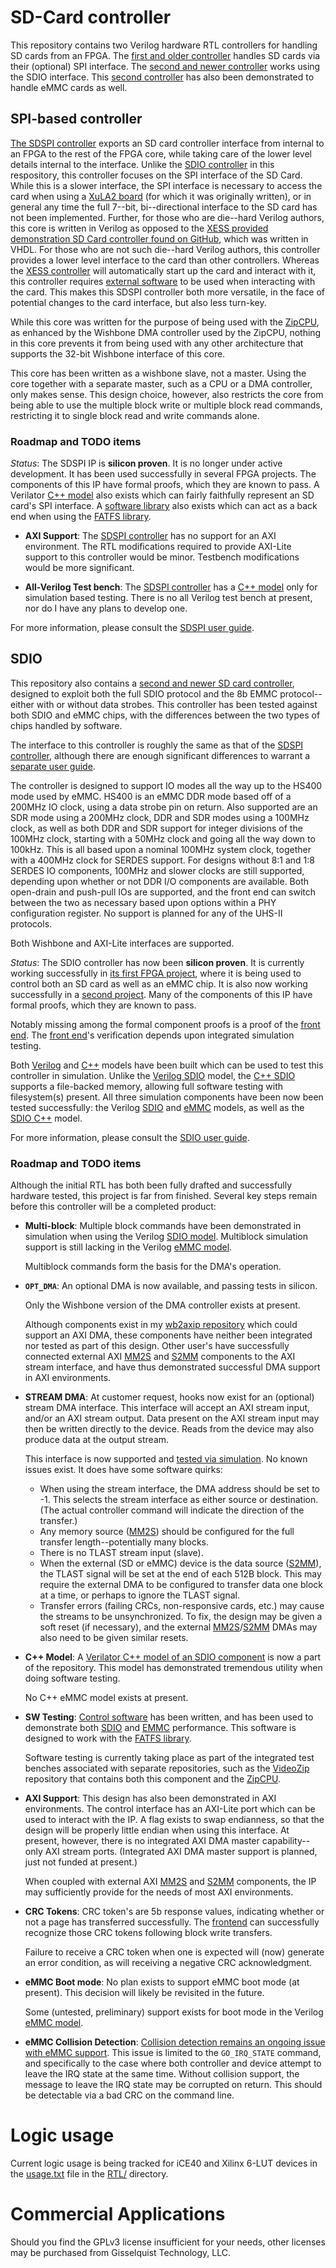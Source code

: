 # SD-Card controller

This repository contains two Verilog hardware RTL controllers for handling
SD cards from an FPGA.  The [first and older controller](rtl/sdspi.v) handles
SD cards via their (optional) SPI interface.  The [second and newer
controller](rtl/sdio.v) works using the SDIO interface.  This [second
controller](rtl/sdio.v) has also been demonstrated to handle eMMC cards as well.

## SPI-based controller

[The SDSPI controller](rtl/sdspi.v) exports an SD card controller interface
from internal to an FPGA to the rest of the FPGA core, while taking care of the
lower level details internal to the interface.  Unlike the [SDIO
controller](rtl/sdio.v) in this respository, this controller focuses on the SPI
interface of the SD Card.  While this is a slower interface, the SPI interface
is necessary to access the card when using a [XuLA2
board](http://www.xess.com/shop/product/xula2-lx25/) (for which it was
originally written), or in general any time the full 7--bit, bi--directional
interface to the SD card has not been implemented.  Further, for those who are
die--hard Verilog authors, this core is written in Verilog as opposed to the
[XESS provided demonstration SD Card controller found on
GitHub](https://github.com/xesscorp/VHDL\_Lib/SDCard.vhd), which was written
in VHDL.  For those who are not such die--hard Verilog authors, this controller
provides a lower level interface to the card than other controllers. 
Whereas the [XESS controller](https://github.com/xesscorp/VHDL\_Lib/SDCard.vhd)
will automatically start up the card and interact with it, this controller
requires [external software](sw/sdspidrv.c) to be used when interacting with
the card.  This makes this SDSPI controller both more versatile, in the face
of potential changes to the card interface, but also less turn-key.

While this core was written for the purpose of being used with the
[ZipCPU](https://github.com/ZipCPU/zipcpu), as enhanced by the Wishbone DMA
controller used by the ZipCPU, nothing in this core prevents it from being
used with any other architecture that supports the 32-bit Wishbone interface
of this core.

This core has been written as a wishbone slave, not a master.  Using the core
together with a separate master, such as a CPU or a DMA controller, only makes
sense.  This design choice, however, also restricts the core from being able to
use the multiple block write or multiple block read commands, restricting it to 
single block read and write commands alone.

### Roadmap and TODO items

*Status*: The SDSPI IP is **silicon proven**.  It is no longer under active
  development.  It has been used successfully in several FPGA projects.  The
  components of this IP have formal proofs, which they are known to pass.  A
  Verilator [C++ model](bench/cpp/sdspisim.cpp) also exists which can fairly
  faithfully represent an SD card's SPI interface.  A [software
  library](sw/sdspidrv.c) also exists which can act as a back end when using
  the [FATFS library](http://elm-chan.org/fsw/ff/00index_e.html).

- **AXI Support**: The [SDSPI controller](doc/sdspi.pdf) has no support for
  an AXI environment.  The RTL modifications required to provide AXI-Lite
  support to this controller would be minor.  Testbench modifications would
  be more significant.

- **All-Verilog Test bench**: The [SDSPI controller](doc/sdspi.pdf) has a
  [C++ model](bench/cpp/sdspisim.cpp) only for simulation based testing.
  There is no all Verilog test bench at present, nor do I have any plans to
  develop one.

For more information, please consult the [SDSPI user guide](doc/sdspi.pdf).

## SDIO

This repository also contains a [second and newer SD card
controller](rtl/sdio.v), designed to exploit both the full SDIO protocol and
the 8b EMMC protocol--either with or without data strobes.  This controller
has been tested against both SDIO and eMMC chips, with the differences between
the two types of chips handled by software.

The interface to this controller is roughly the same as that of the [SDSPI
controller](rtl/sdspi.v), although there are enough significant differences
to warrant a [separate user guide](doc/sdio.pdf).

The controller is designed to support IO modes all the way up to the HS400
mode used by eMMC.  HS400 is an eMMC DDR mode based off of a 200MHz IO clock,
using a data strobe pin on return.  Also supported are an SDR mode using a
200MHz clock, DDR and SDR modes using a 100MHz clock, as well as both DDR and
SDR support for integer divisions of the 100MHz clock, starting with a 50MHz
clock and going all the way down to 100kHz.  This is all based upon a nominal
100MHz system clock, together with a 400MHz clock for SERDES support.  For
designs without 8:1 and 1:8 SERDES IO components, 100MHz and slower clocks are
still supported, depending upon whether or not DDR I/O components are available.
Both open-drain and push-pull IOs are supported, and the front end can switch
between the two as necessary based upon options within a PHY configuration
register.  No support is planned for any of the UHS-II protocols.

Both Wishbone and AXI-Lite interfaces are supported.

*Status*: The SDIO controller has now been **silicon proven**.  It is currently
  working successfully in [its first FPGA
  project](https://github.com/ZipCPU/eth10g), where it is being used to control
  both an SD card as well as an eMMC chip.  It is also now working successfully
  in a [second project](https://github.com/ZipCPU/videozip/).  Many of the
  components of this IP have formal proofs, which they are known to pass.

  Notably missing among the formal component proofs is a proof of the [front
  end](rtl/sdfrontend.v).  The [front end](rtl/sdfrontend.v)'s verification
  depends upon integrated simulation testing.

  Both [Verilog](bench/verilog/mdl_sdio.v) and [C++](bench/cpp/sdiosim.cpp)
  models have been built which can be used to test this controller in
  simulation.  Unlike the [Verilog SDIO](bench/verilog/mdl_sdio.v) model, the
  [C++ SDIO](bench/cpp/sdiosim.cpp) supports a file-backed memory, allowing
  full software testing with filesystem(s) present.  All three simulation
  components have been now been tested successfully: the Verilog
  [SDIO](bench/verilog/mdl_sdio.v) and [eMMC](bench/verilog/mdl_emmc.v)
  models, as well as the [SDIO C++](bench/cpp/sdiosim.cpp) model.

For more information, please consult the [SDIO user guide](doc/sdio.pdf).

### Roadmap and TODO items

Although the initial RTL has both been fully drafted and successfully hardware
tested, this project is far from finished.  Several key steps remain before
this controller will be a completed product:

- **Multi-block**: Multiple block commands have been demonstrated in
  simulation when using the Verilog [SDIO model](bench/verilog/mdl_sdio.v).
  Multiblock simulation support is still lacking in the Verilog [eMMC
  model](bench/verilog/mdl_emmc.v).

  Multiblock commands form the basis for the DMA's operation.

- **`OPT_DMA`**: An optional DMA is now available, and passing tests in silicon.

  Only the Wishbone version of the DMA controller exists at present.

  Although components exist in my [wb2axip
  repository](https://github.com/ZipCPU/wb2axip) which could support an AXI
  DMA, these components have neither been integrated nor tested as part of this
  design.  Other user's have successfully connected external AXI
  [MM2S](https://github.com/ZipCPU/wb2axip/blob/master/rtl/aximm2s.v) and
  [S2MM](https://github.com/ZipCPU/wb2axip/blob/master/rtl/axis2mm.v)
  components to the AXI stream interface, and have thus demonstrated successful
  DMA support in AXI environments.

- **STREAM DMA**: At customer request, hooks now exist for an (optional)
  stream DMA interface.  This interface will accept an AXI stream input,
  and/or an AXI stream output.  Data present on the AXI stream input may
  then be written directly to the device.  Reads from the device may also
  produce data at the output stream.

  This interface is now supported and [tested via
  simulation](bench/testscript/sdstream.v).  No known issues exist.  It does
  have some software quirks:

  - When using the stream interface, the DMA address should be set to -1.  This
    selects the stream interface as either source or destination.  (The actual
    controller command will indicate the direction of the transfer.)
  - Any memory source ([MM2S](https://github.com/ZipCPU/wb2axip/blob/master/rtl/aximm2s.v))
    should be configured for the full transfer length--potentially many blocks.
  - There is no TLAST stream input (slave).
  - When the external (SD or eMMC) device is the data source ([S2MM](https://github.com/ZipCPU/wb2axip/blob/master/rtl/axis2mm.v)),
    the TLAST signal will be set at the end of each 512B block.  This may
    require the external DMA to be configured to transfer data one block at a
    time, or perhaps to ignore the TLAST signal.
  - Transfer errors (failing CRCs, non-responsive cards, etc.) may cause the streams to be unsynchronized.  To fix, the design may be given a soft reset (if necessary), and the external [MM2S](https://github.com/ZipCPU/wb2axip/blob/master/rtl/aximm2s.v)/[S2MM](https://github.com/ZipCPU/wb2axip/blob/master/rtl/axis2mm.v) DMAs may also need to be given similar resets.

- **C++ Model**: A [Verilator C++ model of an SDIO
  component](bench/cpp/sdiosim.cpp) is now a part of the repository.  This
  model has demonstrated tremendous utility when doing software testing.

  No C++ eMMC model exists at present.

- **SW Testing**: [Control software](sw/) has been written, and has been
  used to demonstrate both [SDIO](sw/sdiodrv.c) and [EMMC](sw/emmcdrvr.c)
  performance.  This software is designed to work with the [FATFS
  library](http://elm-chan.org/fsw/ff/00index_e.html).

  Software testing is currently taking place as part of the integrated test
  benches associated with separate repositories, such as the
  [VideoZip](https://github.com/ZipCPU/videozip) repository that contains both
  this component and the [ZipCPU](https://zipcpu.com/about/zipcpu.html).

- **AXI Support**: This design has also been demonstrated in AXI environments.
  The control interface has an AXI-Lite port which can be used to interact
  with the IP.  A flag exists to swap endianness, so that the design will be
  properly little endian when using this interface.  At present, however,
  there is no integrated AXI DMA master capability--only AXI stream ports.
  (Integrated AXI DMA master support is planned, just not funded at present.)

  When coupled with external AXI
  [MM2S](https://github.com/ZipCPU/wb2axip/blob/master/rtl/aximm2s.v) and
  [S2MM](https://github.com/ZipCPU/wb2axip/blob/master/rtl/axis2mm.v)
  components, the IP may sufficiently provide for the needs of most AXI
  environments.

- **CRC Tokens**: CRC token's are 5b response values, indicating whether
  or not a page has transferred successfully.
  The [frontend](rtl/sdfrontend.v) can successfully recognize those CRC tokens
  following block write transfers.

  Failure to receive a CRC token when one is expected will (now) generate an
  error condition, as will receiving a negative CRC acknowledgment.

- **eMMC Boot mode**: No plan exists to support eMMC boot mode (at present).
  This decision will likely be revisited in the future.

  Some (untested, preliminary) support exists for boot mode in the Verilog
  [eMMC model](bench/verilog/mdl_emmc.v).

- **eMMC Collision Detection**: [Collision detection remains an ongoing issue
  with eMMC support](https://github.com/ZipCPU/sdspi/issues/13).  This issue
  is limited to the `GO_IRQ_STATE` command, and specifically to the case where
  both controller and device attempt to leave the IRQ state at the same time.
  Without collision support, the message to leave the IRQ state may be
  corrupted on return.  This should be detectable via a bad CRC on the command
  line.

# Logic usage

Current logic usage is being tracked for iCE40 and Xilinx 6-LUT devices
in the [usage.txt](rtl/usage.txt) file in the [RTL/](rtl/) directory.

# Commercial Applications

Should you find the GPLv3 license insufficient for your needs, other licenses
may be purchased from Gisselquist Technology, LLC.
